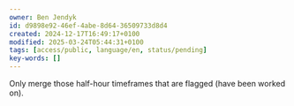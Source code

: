 ```yaml
---
owner: Ben Jendyk
id: d9898e92-46ef-4abe-8d64-36509733d8d4
created: 2024-12-17T16:49:17+0100
modified: 2025-03-24T05:44:31+0100
tags: [access/public, language/en, status/pending]
key-words: []
---
```


Only merge those half-hour timeframes that are flagged (have been worked on).
